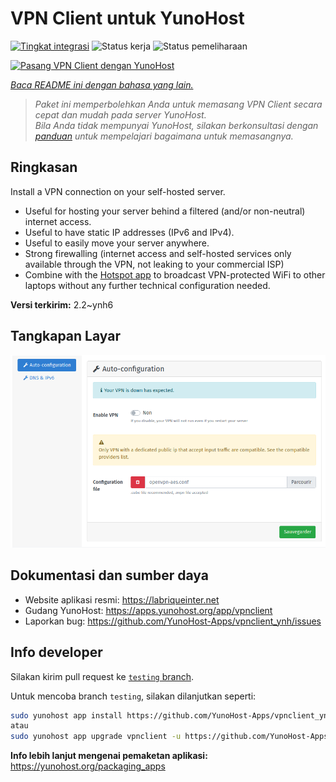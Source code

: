 <!--
N.B.: README ini dibuat secara otomatis oleh <https://github.com/YunoHost/apps/tree/master/tools/readme_generator>
Ini TIDAK boleh diedit dengan tangan.
-->

# VPN Client untuk YunoHost

[![Tingkat integrasi](https://apps.yunohost.org/badge/integration/vpnclient)](https://ci-apps.yunohost.org/ci/apps/vpnclient/)
![Status kerja](https://apps.yunohost.org/badge/state/vpnclient)
![Status pemeliharaan](https://apps.yunohost.org/badge/maintained/vpnclient)

[![Pasang VPN Client dengan YunoHost](https://install-app.yunohost.org/install-with-yunohost.svg)](https://install-app.yunohost.org/?app=vpnclient)

*[Baca README ini dengan bahasa yang lain.](./ALL_README.md)*

> *Paket ini memperbolehkan Anda untuk memasang VPN Client secara cepat dan mudah pada server YunoHost.*  
> *Bila Anda tidak mempunyai YunoHost, silakan berkonsultasi dengan [panduan](https://yunohost.org/install) untuk mempelajari bagaimana untuk memasangnya.*

## Ringkasan

Install a VPN connection on your self-hosted server.
* Useful for hosting your server behind a filtered (and/or non-neutral) internet access.
* Useful to have static IP addresses (IPv6 and IPv4).
* Useful to easily move your server anywhere.
* Strong firewalling (internet access and self-hosted services only available through the VPN, not leaking to your commercial ISP)
* Combine with the [Hotspot app](https://github.com/YunoHost-Apps/hotspot_ynh) to broadcast VPN-protected WiFi to other laptops without any further technical configuration needed.



**Versi terkirim:** 2.2~ynh6

## Tangkapan Layar

![Tangkapan Layar pada VPN Client](./doc/screenshots/vpnclient.png)

## Dokumentasi dan sumber daya

- Website aplikasi resmi: <https://labriqueinter.net>
- Gudang YunoHost: <https://apps.yunohost.org/app/vpnclient>
- Laporkan bug: <https://github.com/YunoHost-Apps/vpnclient_ynh/issues>

## Info developer

Silakan kirim pull request ke [`testing` branch](https://github.com/YunoHost-Apps/vpnclient_ynh/tree/testing).

Untuk mencoba branch `testing`, silakan dilanjutkan seperti:

```bash
sudo yunohost app install https://github.com/YunoHost-Apps/vpnclient_ynh/tree/testing --debug
atau
sudo yunohost app upgrade vpnclient -u https://github.com/YunoHost-Apps/vpnclient_ynh/tree/testing --debug
```

**Info lebih lanjut mengenai pemaketan aplikasi:** <https://yunohost.org/packaging_apps>

